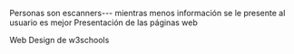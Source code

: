Personas son escanners--- mientras menos información se le presente al usuario es mejor
Presentación de las páginas web

Web Design de w3schools